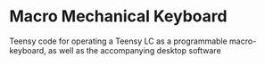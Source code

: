 # Macro Mechanical Keyboard
Teensy code for operating a Teensy LC as a programmable macro-keyboard, as well as the accompanying desktop software
